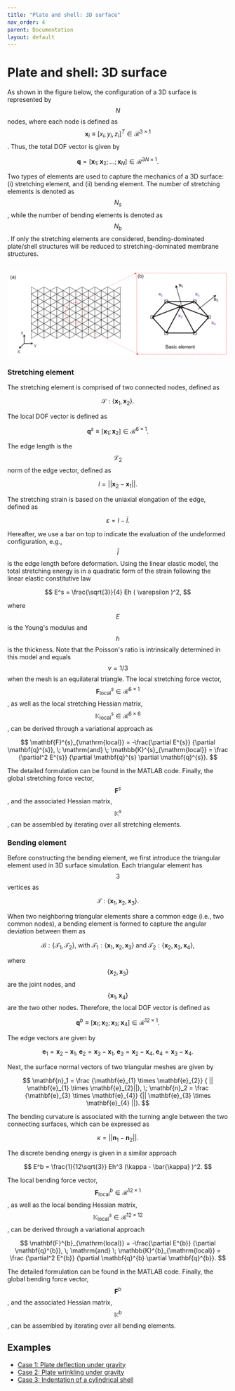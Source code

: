 ```yaml
---
title: "Plate and shell: 3D surface"
nav_order: 4
parent: Documentation
layout: default
---
```


# Plate and shell: 3D surface

As shown in the figure below, the configuration of a 3D surface is represented by $$N$$ nodes, where each node is defined as $$\mathbf{x}_{i} \equiv [x_{i}, y_{i}, z_{i}]^{T} \in \mathcal{R}^{3 \times 1}$$. Thus, the total DOF vector is given by

$$
\mathbf{q} = [ \mathbf{x}_1; \mathbf{x}_2; \ldots; {\mathbf{x}_{N}} ] \in \mathcal{R}^{3N \times 1}.
$$

Two types of elements are used to capture the mechanics of a 3D surface: (i) stretching element, and (ii) bending element. The number of stretching elements is denoted as $$N_{s}$$, while the number of bending elements is denoted as $$N_{b}$$. If only the stretching elements are considered, bending-dominated plate/shell structures will be reduced to stretching-dominated membrane structures. 

<br/><img src='../assets/figures/plate_model.png' width="800">

### Stretching element

The stretching element is comprised of two connected nodes, defined as

$$
\mathcal{S}: \{\mathbf{x}_{1}, \mathbf{x}_{2} \}.
$$

The local DOF vector is defined as 

$$
\mathbf{q}^{s} \equiv [\mathbf{x}_{1}; \mathbf{x}_{2} ] \in \mathcal{R}^{6 \times 1}.
$$

The edge length is the $$\mathcal{L}_{2}$$ norm of the edge vector, defined as

$$
l   =  || \mathbf{x}_{2}  -\mathbf{x}_{1} ||.
$$

The stretching strain is based on the uniaxial elongation of the edge, defined as

$$
{\varepsilon} = {  l } - \bar{l}.
$$

Hereafter, we use a bar on top to indicate the evaluation of the undeformed configuration, e.g., $$\bar{l}$$ is the edge length before deformation. Using the linear elastic model, the total stretching energy is in a quadratic form of the strain following the linear elastic constitutive law

$$
E^s = \frac{\sqrt{3}}{4} Eh ( \varepsilon )^2,
$$

where $$E $$ is the Young's modulus and $$h$$ is the thickness. Note that the Poisson's ratio is intrinsically determined in this model and equals $$\nu=1/3$$ when the mesh is an equilateral triangle. The local stretching force vector, $$\mathbf{F}^{s}_{\mathrm{local}} \in \mathcal{R}^{6 \times 1}$$, as well as the local stretching Hessian matrix, $$\mathbb{K}^{s}_{\mathrm{local}} \in \mathcal{R}^{6 \times 6}$$, can be derived through a variational approach as

$$
\mathbf{F}^{s}_{\mathrm{local}} = -\frac{\partial E^{s}}  {\partial \mathbf{q}^{s}}, \; \mathrm{and} \; \mathbb{K}^{s}_{\mathrm{local}} = \frac {\partial^2 E^{s}}  {\partial \mathbf{q}^{s} \partial \mathbf{q}^{s}}.
$$

The detailed formulation can be found in the MATLAB code. Finally, the global stretching force vector,  $$\mathbf{F}^{s}$$, and the associated Hessian matrix, $$\mathbb{K}^{s}$$, can be assembled by iterating over all stretching elements.

### Bending element

Before constructing the bending element, we first introduce the triangular element used in 3D surface simulation. Each triangular element has $$3$$ vertices as

$$
\mathcal{T}: \{ \mathbf{x}_{1}, \mathbf{x}_{2}, \mathbf{x}_{3} \}.
$$

When two neighboring triangular elements share a common edge (i.e., two common nodes), a bending element is formed to capture the angular deviation between them as

$$
\mathcal{B}: \{ \mathcal{T}_{1}, \mathcal{T}_{2} \}, \; \mathrm{with} \; \mathcal{T}_{1} : \{ \mathbf{x}_{1}, \mathbf{x}_{2}, \mathbf{x}_{3} \} \; \mathrm{and} \; \mathcal{T}_{2} : \{ \mathbf{x}_{2}, \mathbf{x}_{3}, \mathbf{x}_{4} \},
$$

where $$\{ \mathbf{x}_{2} , \mathbf{x}_{3} \}$$ are the joint nodes, and $$\{ \mathbf{x}_{1}, \mathbf{x}_{4} \}$$ are the two other nodes. Therefore, the local DOF vector is defined as 

$$
\mathbf{q}^{b} \equiv [\mathbf{x}_{1}; \mathbf{x}_{2};\mathbf{x}_{3};\mathbf{x}_{4} ] \in \mathcal{R}^{12 \times 1}.
$$

The edge vectors are given by

$$
 \mathbf{e}_{1} = \mathbf{x}_{2}  -\mathbf{x}_{1}, \; \mathbf{e}_{2} = \mathbf{x}_{3}  -\mathbf{x}_{1}, \; \mathbf{e}_{3} = \mathbf{x}_{2}  -\mathbf{x}_{4}, \; \mathbf{e}_{4} = \mathbf{x}_{3}  -\mathbf{x}_{4}.
$$

Next, the surface normal vectors of two triangular meshes are given by

$$
\mathbf{n}_1  =  \frac {\mathbf{e}_{1} \times \mathbf{e}_{2}} { || \mathbf{e}_{1} \times \mathbf{e}_{2}||}, \; \mathbf{n}_2  =  \frac {\mathbf{e}_{3} \times \mathbf{e}_{4}} {|| \mathbf{e}_{3} \times \mathbf{e}_{4} ||}.
$$

The bending curvature is associated with the turning angle between the two connecting surfaces, which can be expressed as

$$
{\kappa} = || \mathbf{n}_{1} - \mathbf{n}_{2} ||.
$$

The discrete bending energy is given in a similar approach

$$
E^b = \frac{1}{12\sqrt{3}} Eh^3 (\kappa  - \bar{\kappa} )^2.
$$

The local bending force vector, $$\mathbf{F}^{b}_{\mathrm{local}} \in \mathcal{R}^{12 \times 1}$$, as well as the local bending Hessian matrix, $$\mathbb{K}^{s}_{\mathrm{local}} \in \mathcal{R}^{12 \times 12}$$, can be derived through a variational approach

$$
\mathbf{F}^{b}_{\mathrm{local}} = -\frac{\partial E^{b}}  {\partial \mathbf{q}^{b}}, \; \mathrm{and} \; \mathbb{K}^{b}_{\mathrm{local}} = \frac {\partial^2 E^{b}}  {\partial \mathbf{q}^{b} \partial \mathbf{q}^{b}}.
$$

The detailed formulation can be found in the MATLAB code. Finally, the global bending force vector,  $$\mathbf{F}^{b}$$, and the associated Hessian matrix, $$\mathbb{K}^{b}$$, can be assembled by iterating over all bending elements.

## Examples

- [Case 1: Plate deflection under gravity](../examples/3d_surface_case_1.html)
- [Case 2: Plate wrinkling under gravity](../examples/3d_surface_case_2.html)
- [Case 3: Indentation of a cylindrical shell](../examples/3d_surface_case_3.html)
